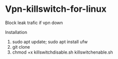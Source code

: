 # Vpn-killswitch-for-linux
Block leak trafic if vpn down

Installation
1. sudo apt update; sudo apt install ufw
2. git clone 
3. chmod +x killswitchdisable.sh killswitchenable.sh
